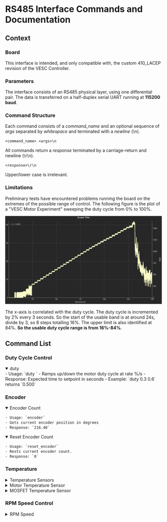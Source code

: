 # RS485 Interface Commands and Documentation

## Context
### Board
This interface is intended, and only compatible with, the custom 410_LACEP revision of the VESC Controller.

### Parameters
The interface consists of an RS485 physical layer, using one differential pair. The data is transferred on a half-duplex serial UART running at **115200 baud**. 

### Command Structure
Each command consists of a *command_name* and an optional sequence of *args* separated by *whitespace* and terminated with a *newline* (\n). 

```
<command_name> <args>\n
```
All commands return a *response* terminated by a carriage-return and newline (\r\n).
```
<response>\r\n
```
Upper/lower case is irrelevant.

### Limitations
Preliminary tests have encountered problems running the board on the extremes of the possible range of control.
The following figure is the plot of a "VESC Motor Experiment" sweeping the duty cycle from 0% to 100%.

![range-test](assets/ensaio_dutycycle.png)

The x-axis is correlated with the duty cycle. The duty cycle is incremented by 2% every 3 seconds. So the start of the usable band is at around 24s, divide by 3, so 8 steps totalling 16%. The upper limit is also identified at 84%. **So the usable duty cycle range is from 16%-84%**.   

## Command List
### Duty Cycle Control
<details open>
    <summary>
        duty 
    </summary>
- Usage: `duty <setpoint> <rate>`
- Ramps up/down the motor duty cycle at rate %/s
- Response: Expected time to setpoint in seconds
- Example: `duty 0.3 0.6` returns `0.500`
</details>

### Encoder
<details open>
    <summary>
        Encoder Count
    </summary>

    - Usage: `encoder`
    - Gets current encoder position in degrees
    - Response: `216.40`
</details>

<details open>
    <summary>
        Reset Encoder Count
    </summary>

    - Usage: `reset_encoder`
    - Rests current encoder count.
    - Response: `0`
</details>

### Temperature
<details>
    <summary>
        Temperature Sensors
    </summary>

    - Usage: `temp`
    - Returns current temperature of motor and MOSFET in degree Celsius, separated by a comma.
</details>

<details>
    <summary>
        Motor Temperature Sensor
    </summary>

    - Usage: `temp_motor`
    - Returns only the motor temperature in degree Celsius.
</details>

<details>
    <summary>
        MOSFET Temperature Sensor
    </summary>

    - Usage: `temp_mosfet`
    - Returns only the MOSFET temperature in degree Celsius.
</details>

### RPM Speed Control
<details>
    <summary>
        RPM Speed 
    </summary>

    - Usage: `rpm <setpoint> <rate>`
    - Alternative: `speed <setpoint> <rate>`
    - Ramps up/down the motor duty cycle at rate rad/s^2
    - Response: Expected time to setpoint in seconds
    - Note that the RPM Control loop is also subject to a limited usable range and throughout testing it was less than the duty cycle control. So **this interface is not recommended**
</details>

